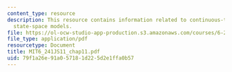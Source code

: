 ```yaml
---
content_type: resource
description: This resource contains information related to continuous-time linear
  state-space models.
file: https://ol-ocw-studio-app-production.s3.amazonaws.com/courses/6-241j-dynamic-systems-and-control-spring-2011/79f1a26e91a057181d225d2e1ffa0b57_MIT6_241JS11_chap11.pdf
file_type: application/pdf
resourcetype: Document
title: MIT6_241JS11_chap11.pdf
uid: 79f1a26e-91a0-5718-1d22-5d2e1ffa0b57
---
```

